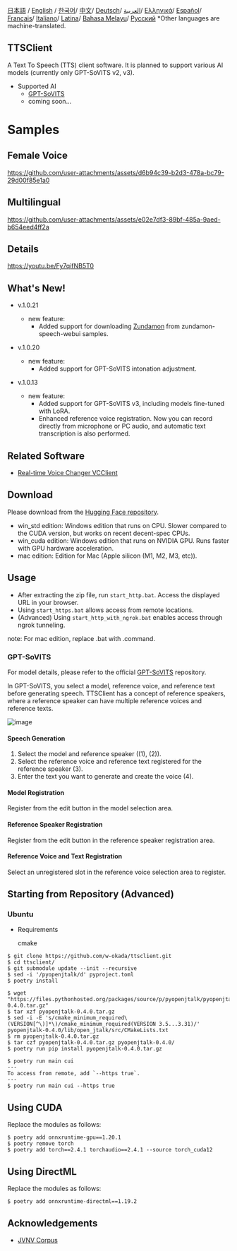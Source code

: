 [日本語](/README.md) /
[English](/docs_i18n/README_en.md) /
[한국어](/docs_i18n/README_ko.md)/
[中文](/docs_i18n/README_zh.md)/
[Deutsch](/docs_i18n/README_de.md)/
[العربية](/docs_i18n/README_ar.md)/
[Ελληνικά](/docs_i18n/README_el.md)/
[Español](/docs_i18n/README_es.md)/
[Français](/docs_i18n/README_fr.md)/
[Italiano](/docs_i18n/README_it.md)/
[Latina](/docs_i18n/README_la.md)/
[Bahasa Melayu](/docs_i18n/README_ms.md)/
[Русский](/docs_i18n/README_ru.md) 
  *Other languages are machine-translated.

TTSClient
---

A Text To Speech (TTS) client software. It is planned to support various AI models (currently only GPT-SoVITS v2, v3).

- Supported AI
  - [GPT-SoVITS](https://github.com/RVC-Boss/GPT-SoVITS)
  - coming soon...

# Samples

## Female Voice

https://github.com/user-attachments/assets/d6b94c39-b2d3-478a-bc79-29d00f85e1a0

## Multilingual

https://github.com/user-attachments/assets/e02e7df3-89bf-485a-9aed-b654eed4ff2a

## Details

https://youtu.be/Fy7qifNB5T0

## What's New!
- v.1.0.21
  - new feature:
    - Added support for downloading [Zundamon](https://github.com/zunzun999/zundamon-speech-webui) from zundamon-speech-webui samples.

- v.1.0.20
  - new feature:
    - Added support for GPT-SoVITS intonation adjustment.

- v.1.0.13
  - new feature:
    - Added support for GPT-SoVITS v3, including models fine-tuned with LoRA.
    - Enhanced reference voice registration. Now you can record directly from microphone or PC audio, and automatic text transcription is also performed.

## Related Software
- [Real-time Voice Changer VCClient](https://github.com/w-okada/voice-changer)

## Download
Please download from the [Hugging Face repository](https://huggingface.co/wok000/ttsclient000/tree/main).

- win_std edition: Windows edition that runs on CPU. Slower compared to the CUDA version, but works on recent decent-spec CPUs.
- win_cuda edition: Windows edition that runs on NVIDIA GPU. Runs faster with GPU hardware acceleration.
- mac edition: Edition for Mac (Apple silicon (M1, M2, M3, etc)).

## Usage
- After extracting the zip file, run `start_http.bat`. Access the displayed URL in your browser.
- Using `start_https.bat` allows access from remote locations.
- (Advanced) Using `start_http_with_ngrok.bat` enables access through ngrok tunneling.

note: For mac edition, replace .bat with .command.

### GPT-SoVITS

For model details, please refer to the official [GPT-SoVITS](https://github.com/RVC-Boss/GPT-SoVITS) repository.

In GPT-SoVITS, you select a model, reference voice, and reference text before generating speech. TTSClient has a concept of reference speakers, where a reference speaker can have multiple reference voices and reference texts.

![image](https://github.com/user-attachments/assets/032a65ed-b9d5-4f8a-8efe-73bd10b66593)

#### Speech Generation

1. Select the model and reference speaker ((1), (2)).
2. Select the reference voice and reference text registered for the reference speaker (3).
3. Enter the text you want to generate and create the voice (4).

#### Model Registration

Register from the edit button in the model selection area.

#### Reference Speaker Registration

Register from the edit button in the reference speaker registration area.

#### Reference Voice and Text Registration

Select an unregistered slot in the reference voice selection area to register.

## Starting from Repository (Advanced)

### Ubuntu

* Requirements
  
  cmake

```
$ git clone https://github.com/w-okada/ttsclient.git
$ cd ttsclient/
$ git submodule update --init --recursive
$ sed -i '/pyopenjtalk/d' pyproject.toml
$ poetry install

$ wget "https://files.pythonhosted.org/packages/source/p/pyopenjtalk/pyopenjtalk-0.4.0.tar.gz"
$ tar xzf pyopenjtalk-0.4.0.tar.gz
$ sed -i -E 's/cmake_minimum_required\(VERSION[^\)]*\)/cmake_minimum_required(VERSION 3.5...3.31)/' pyopenjtalk-0.4.0/lib/open_jtalk/src/CMakeLists.txt
$ rm pyopenjtalk-0.4.0.tar.gz
$ tar czf pyopenjtalk-0.4.0.tar.gz pyopenjtalk-0.4.0/
$ poetry run pip install pyopenjtalk-0.4.0.tar.gz

$ poetry run main cui
---
To access from remote, add `--https true`.
---
$ poetry run main cui --https true
```

## Using CUDA
Replace the modules as follows:
```
$ poetry add onnxruntime-gpu==1.20.1
$ poetry remove torch
$ poetry add torch==2.4.1 torchaudio==2.4.1 --source torch_cuda12
```

## Using DirectML
Replace the modules as follows:
```
$ poetry add onnxruntime-directml==1.19.2
```

## Acknowledgements
- [JVNV Corpus](https://sites.google.com/site/shinnosuketakamichi/research-topics/jvnv_corpus) 